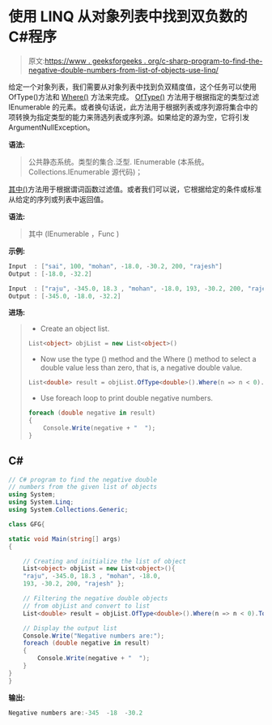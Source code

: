 # 使用 LINQ 从对象列表中找到双负数的 C#程序

> 原文:[https://www . geeksforgeeks . org/c-sharp-program-to-find-the-negative-double-numbers-from-list-of-objects-use-linq/](https://www.geeksforgeeks.org/c-sharp-program-to-find-the-negative-double-numbers-from-the-list-of-objects-using-linq/)

给定一个对象列表，我们需要从对象列表中找到负双精度值，这个任务可以使用 OfType()方法和 [Where()](https://www.geeksforgeeks.org/linq-filtering-operator-where/) 方法来完成。 [OfType()](https://www.geeksforgeeks.org/linq-filtering-operator-oftype/) 方法用于根据指定的类型过滤 IEnumerable 的元素。或者换句话说，此方法用于根据列表或序列源将集合中的项转换为指定类型的能力来筛选列表或序列源。如果给定的源为空，它将引发 ArgumentNullException。

**语法:**

> 公共静态系统。类型<tresult>的集合.泛型. IEnumerable <tresult>(本系统。Collections.IEnumerable 源代码)；</tresult></tresult>

[其中()](https://www.geeksforgeeks.org/linq-filtering-operator-where/)方法用于根据谓词函数过滤值。或者我们可以说，它根据给定的条件或标准从给定的序列或列表中返回值。

**语法:**

> 其中 <tsource>(IEnumerable <tsource>，Func <tsource>)</tsource></tsource></tsource>

**示例:**

```cs
Input  : ["sai", 100, "mohan", -18.0, -30.2, 200, "rajesh"]
Output : [-18.0, -32.2]

Input  : ["raju", -345.0, 18.3 , "mohan", -18.0, 193, -30.2, 200, "rajesh"]
Output : [-345.0, -18.0, -32.2]
```

**进场:**

> *   Create an object list.
> 
> ```cs
> List<object> objList = new List<object>()
> ```
> 
> *   Now use the type () method and the Where () method to select a double value less than zero, that is, a negative double value.
> 
> ```cs
> List<double> result = objList.OfType<double>().Where(n => n < 0).ToList();
> ```
> 
> *   Use foreach loop to print double negative numbers.
> 
> ```cs
> foreach (double negative in result)
> {
>     Console.Write(negative + "  ");
> } 
> ```

## C#

```cs
// C# program to find the negative double
// numbers from the given list of objects
using System;
using System.Linq;
using System.Collections.Generic;

class GFG{

static void Main(string[] args)
{

    // Creating and initialize the list of object
    List<object> objList = new List<object>(){
    "raju", -345.0, 18.3 , "mohan", -18.0,
    193, -30.2, 200, "rajesh" };

    // Filtering the negative double objects
    // from objList and convert to list
    List<double> result = objList.OfType<double>().Where(n => n < 0).ToList();

    // Display the output list
    Console.Write("Negative numbers are:");
    foreach (double negative in result)
    {
        Console.Write(negative + "  ");
    }
}
}
```

**输出:**

```cs
Negative numbers are:-345  -18  -30.2  
```